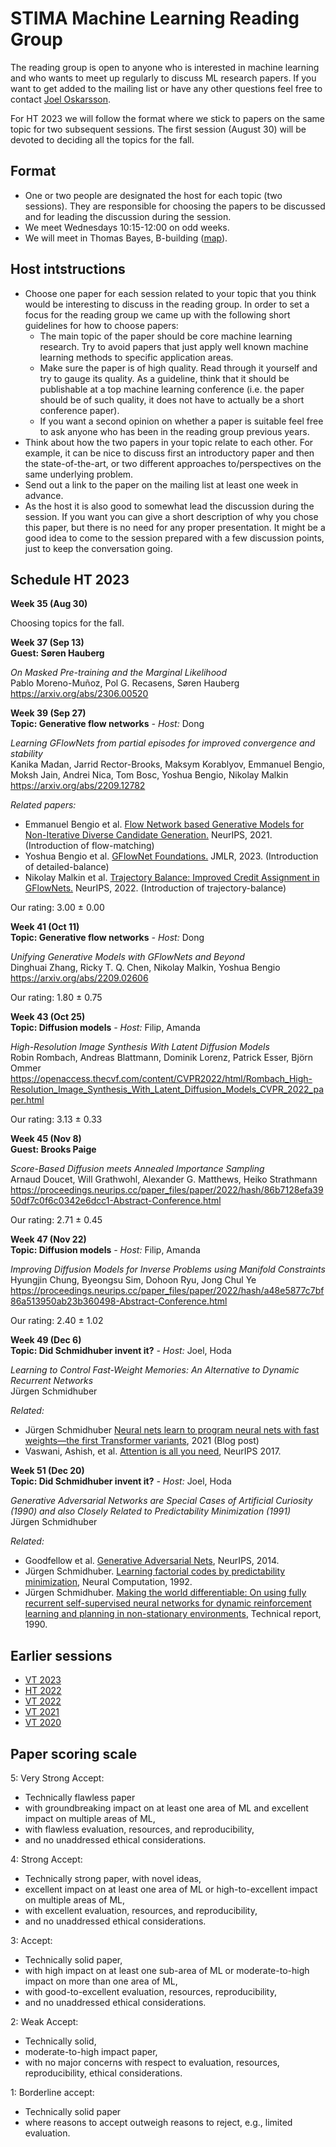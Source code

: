 # STIMA Machine Learning Reading Group
The reading group is open to anyone who is interested in machine learning and who wants to meet up regularly to discuss ML research papers.
If you want to get added to the mailing list or have any other questions feel free to contact [Joel Oskarsson](https://liu.se/en/employee/joeos82).

For HT 2023 we will follow the format where we stick to papers on the same topic for two subsequent sessions. The first session (August 30) will be devoted to deciding all the topics for the fall.

## Format
* One or two people are designated the host for each topic (two sessions). They are responsible for choosing the papers to be discussed and for leading the discussion during the session.
* We meet Wednesdays 10:15-12:00 on odd weeks.
* We will meet in Thomas Bayes, B-building ([map](https://www.ida.liu.se/department/location/search.en.shtml?keyword=thomas+bayes)).

## Host intstructions
* Choose one paper for each session related to your topic that you think would be interesting to discuss in the reading group. In order to set a focus for the reading group we came up with the following short guidelines for how to choose papers:
  * The main topic of the paper should be core machine learning research. Try to avoid papers that just apply well known machine learning methods to specific application areas.
  * Make sure the paper is of high quality. Read through it yourself and try to gauge its quality. As a guideline, think that it should be publishable at a top machine learning conference (i.e. the paper should be of such quality, it does not have to actually be a short conference paper).
  * If you want a second opinion on whether a paper is suitable feel free to ask anyone who has been in the reading group previous years.
* Think about how the two papers in your topic relate to each other. For example, it can be nice to discuss first an introductory paper and then the state-of-the-art, or two different approaches to/perspectives on the same underlying problem.
* Send out a link to the paper on the mailing list at least one week in advance.
* As the host it is also good to somewhat lead the discussion during the session. If you want you can give a short description of why you chose this paper, but there is no need for any proper presentation. It might be a good idea to come to the session prepared with a few discussion points, just to keep the conversation going.

## Schedule HT 2023

__Week 35 (Aug 30)__

Choosing topics for the fall.

__Week 37 (Sep 13)__
<br>
__Guest: Søren Hauberg__

*On Masked Pre-training and the Marginal Likelihood*
<br>
Pablo Moreno-Muñoz, Pol G. Recasens, Søren Hauberg
<br>
https://arxiv.org/abs/2306.00520

__Week 39 (Sep 27)__
<br>
__Topic: Generative flow networks__
_- Host:_ Dong

*Learning GFlowNets from partial episodes for improved convergence and stability*
<br>
Kanika Madan, Jarrid Rector-Brooks, Maksym Korablyov, Emmanuel Bengio, Moksh Jain, Andrei Nica, Tom Bosc, Yoshua Bengio, Nikolay Malkin
<br>
https://arxiv.org/abs/2209.12782

*Related papers:*

* Emmanuel Bengio et al. [Flow Network based Generative Models for Non-Iterative Diverse Candidate Generation.](https://arxiv.org/abs/2106.04399) NeurIPS, 2021. (Introduction of flow-matching)
* Yoshua Bengio et al. [GFlowNet Foundations.](https://www.jmlr.org/papers/v24/22-0364.html) JMLR, 2023. (Introduction of detailed-balance)
* Nikolay Malkin et al. [Trajectory Balance: Improved Credit Assignment in GFlowNets.](https://arxiv.org/abs/2201.13259) NeurIPS, 2022. (Introduction of trajectory-balance)

Our rating: 3.00 ± 0.00

__Week 41 (Oct 11)__
<br>
__Topic: Generative flow networks__
_- Host:_ Dong

*Unifying Generative Models with GFlowNets and Beyond*
<br>
Dinghuai Zhang, Ricky T. Q. Chen, Nikolay Malkin, Yoshua Bengio
<br>
https://arxiv.org/abs/2209.02606

Our rating: 1.80 ± 0.75

__Week 43 (Oct 25)__
<br>
__Topic: Diffusion models__
_- Host:_ Filip, Amanda

*High-Resolution Image Synthesis With Latent Diffusion Models*
<br>
Robin Rombach, Andreas Blattmann, Dominik Lorenz, Patrick Esser, Björn Ommer
<br>
https://openaccess.thecvf.com/content/CVPR2022/html/Rombach_High-Resolution_Image_Synthesis_With_Latent_Diffusion_Models_CVPR_2022_paper.html

Our rating: 3.13 ± 0.33

__Week 45 (Nov 8)__
<br>
__Guest: Brooks Paige__

*Score-Based Diffusion meets Annealed Importance Sampling*
<br>
Arnaud Doucet, Will Grathwohl, Alexander G. Matthews, Heiko Strathmann
<br>
https://proceedings.neurips.cc/paper_files/paper/2022/hash/86b7128efa3950df7c0f6c0342e6dcc1-Abstract-Conference.html

Our rating: 2.71 ± 0.45

__Week 47 (Nov 22)__
<br>
__Topic: Diffusion models__
_- Host:_ Filip, Amanda

*Improving Diffusion Models for Inverse Problems using Manifold Constraints*
<br>
Hyungjin Chung, Byeongsu Sim, Dohoon Ryu, Jong Chul Ye
<br>
https://proceedings.neurips.cc/paper_files/paper/2022/hash/a48e5877c7bf86a513950ab23b360498-Abstract-Conference.html

Our rating: 2.40 ± 1.02

__Week 49 (Dec 6)__
<br>
__Topic: Did Schmidhuber invent it?__
_- Host:_ Joel, Hoda 

*Learning to Control Fast-Weight Memories: An Alternative to Dynamic Recurrent Networks*
<br>
Jürgen Schmidhuber

*Related:*

* Jürgen Schmidhuber [Neural nets learn to program neural nets with fast weights—the first Transformer variants](https://people.idsia.ch/~juergen/fast-weight-programmer-1991-transformer.html), 2021 (Blog post)
* Vaswani, Ashish, et al. [Attention is all you need](https://proceedings.neurips.cc/paper_files/paper/2017/hash/3f5ee243547dee91fbd053c1c4a845aa-Abstract.html), NeurIPS 2017.

__Week 51 (Dec 20)__
<br>
__Topic: Did Schmidhuber invent it?__
_- Host:_ Joel, Hoda

*Generative Adversarial Networks are Special Cases of Artificial Curiosity (1990) and also Closely Related to Predictability Minimization (1991)*
<br>
Jürgen Schmidhuber

*Related:*

* Goodfellow et al. [Generative Adversarial Nets](https://proceedings.neurips.cc/paper_files/paper/2014/hash/5ca3e9b122f61f8f06494c97b1afccf3-Abstract.html), NeurIPS, 2014.
* Jürgen Schmidhuber. [Learning factorial codes by predictability minimization](https://mediatum.ub.tum.de/node?id=813184), Neural Computation, 1992.
* Jürgen Schmidhuber. [Making the world differentiable: On using fully recurrent self-supervised
neural networks for dynamic reinforcement learning and planning in non-stationary
environments](http://people.idsia.ch/~juergen/FKI-126-90_(revised)bw_ocr.pdf), Technical report, 1990.

## Earlier sessions

* [VT 2023](archive/2023vt.md)
* [HT 2022](archive/2022ht.md)
* [VT 2022](archive/2022vt.md)
* [VT 2021](archive/2021vt.md)
* [VT 2020](archive/2020vt.md)

## Paper scoring scale

5: Very Strong Accept: 

* Technically flawless paper 
* with groundbreaking impact on at least one area of ML and excellent impact on multiple areas of ML, 
* with flawless evaluation, resources, and reproducibility, 
* and no unaddressed ethical considerations.

4: Strong Accept: 

* Technically strong paper, with novel ideas, 
* excellent impact on at least one area of ML or high-to-excellent impact on multiple areas of ML, 
* with excellent evaluation, resources, and reproducibility, 
* and no unaddressed ethical considerations.

3: Accept: 

* Technically solid paper, 
* with high impact on at least one sub-area of ML or moderate-to-high impact on more than one area of ML, 
* with good-to-excellent evaluation, resources, reproducibility, 
* and no unaddressed ethical considerations.

2: Weak Accept: 

* Technically solid, 
* moderate-to-high impact paper, 
* with no major concerns with respect to evaluation, resources, reproducibility, ethical considerations.

1: Borderline accept: 

* Technically solid paper 
* where reasons to accept outweigh reasons to reject, e.g., limited evaluation.
